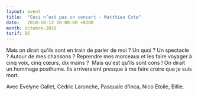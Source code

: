 ```yaml
---
layout: event
title:  "Ceci n’est pas un concert - Matthieu Cote"
date:   2018-10-12 20:00:00 +0200
month: octobre-2018
tarif: 8€
---
```



<!-- 
 -->
Mais on dirait qu'ils sont en train de parler de moi ? Un quoi ? Un spectacle ? Autour de mes chansons ? Reprendre mes morceaux et les faire voyager à cinq voix, cinq cœurs, dix mains ?  Mais qu'est qu'ils sont cons ! On dirait un hommage posthume. Ils arriveraient presque à me faire croire que je suis mort.

Avec Evelyne Gallet, Cédric Laronche, Pasquale d'inca, Nico Étoile, Billie.